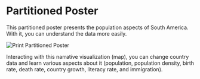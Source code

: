 # Partitioned Poster

This partitioned poster presents the population aspects of South America. With it, you can understand the data more easily.

![Print Partitioned Poster](https://github.com/dubernardon/Desenvolvimento-de-Modelos-de-Visualizacao-Narrativa-para-Apoiar-a-Comunicacao-e-Analise-de-Dados/assets/102065589/8f9f8834-abd1-48db-aad2-7ce8b2294a87)

Interacting with this narrative visualization (map), you can change country data and learn various aspects about it (population, population density, birth rate, death rate, country growth, literacy rate, and immigration).
